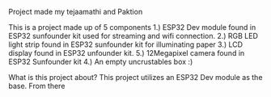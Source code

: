 Project made my tejaamathi and Paktion

This is a project made up of 5 components
1.) ESP32 Dev module found in ESP32 sunfounder kit used for streaming and wifi connection.
2.) RGB LED light strip found in ESP32 sunfounder kit for illuminating paper
3.) LCD display found in ESP32 unfounder kit.
5.) 12Megapixel camera found in ESP32 Sunfounder kit
4.) An empty uncrustables box :)

What is this project about?
This project utilizes an ESP32 Dev module as the base. From there 
